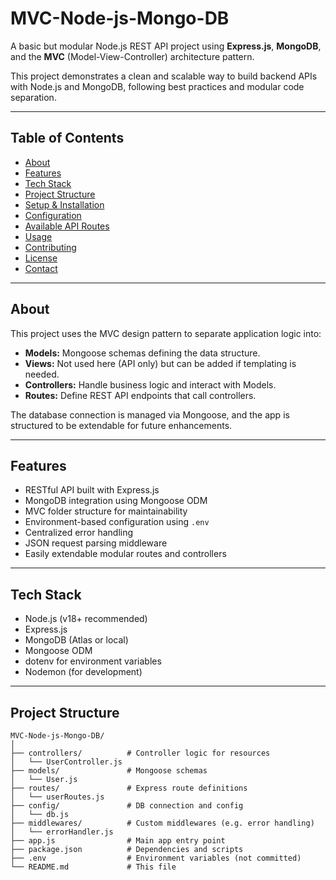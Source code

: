 # MVC-Node-js-Mongo-DB

A basic but modular Node.js REST API project using **Express.js**, **MongoDB**, and the **MVC** (Model-View-Controller) architecture pattern.

This project demonstrates a clean and scalable way to build backend APIs with Node.js and MongoDB, following best practices and modular code separation.

---

## Table of Contents

- [About](#about)
- [Features](#features)
- [Tech Stack](#tech-stack)
- [Project Structure](#project-structure)
- [Setup & Installation](#setup--installation)
- [Configuration](#configuration)
- [Available API Routes](#available-api-routes)
- [Usage](#usage)
- [Contributing](#contributing)
- [License](#license)
- [Contact](#contact)

---

## About

This project uses the MVC design pattern to separate application logic into:

- **Models:** Mongoose schemas defining the data structure.
- **Views:** Not used here (API only) but can be added if templating is needed.
- **Controllers:** Handle business logic and interact with Models.
- **Routes:** Define REST API endpoints that call controllers.

The database connection is managed via Mongoose, and the app is structured to be extendable for future enhancements.

---

## Features

- RESTful API built with Express.js
- MongoDB integration using Mongoose ODM
- MVC folder structure for maintainability
- Environment-based configuration using `.env`
- Centralized error handling
- JSON request parsing middleware
- Easily extendable modular routes and controllers

---

## Tech Stack

- Node.js (v18+ recommended)
- Express.js
- MongoDB (Atlas or local)
- Mongoose ODM
- dotenv for environment variables
- Nodemon (for development)

---

## Project Structure

```plaintext
MVC-Node-js-Mongo-DB/
│
├── controllers/          # Controller logic for resources
│   └── UserController.js
├── models/               # Mongoose schemas
│   └── User.js
├── routes/               # Express route definitions
│   └── userRoutes.js
├── config/               # DB connection and config
│   └── db.js
├── middlewares/          # Custom middlewares (e.g. error handling)
│   └── errorHandler.js
├── app.js                # Main app entry point
├── package.json          # Dependencies and scripts
├── .env                  # Environment variables (not committed)
└── README.md             # This file
